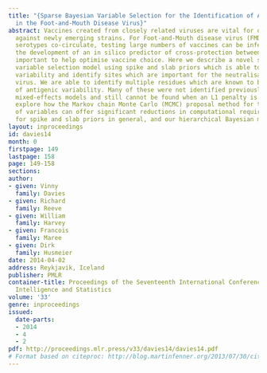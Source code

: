 ```yaml
---
title: "{Sparse Bayesian Variable Selection for the Identification of Antigenic Variability
  in the Foot-and-Mouth Disease Virus}"
abstract: Vaccines created from closely related viruses are vital for offering protection
  against newly emerging strains. For Foot-and-Mouth disease virus (FMDV), where multiple
  serotypes co-circulate, testing large numbers of vaccines can be infeasible. Therefore
  the development of an in silico predictor of cross-protection between strains is
  important to help optimise vaccine choice. Here we describe a novel sparse Bayesian
  variable selection model using spike and slab priors which is able to predict antigenic
  variability and identify sites which are important for the neutralisation of the
  virus. We are able to identify multiple residues which are known to be key indicators
  of antigenic variability. Many of these were not identified previously using Frequentist
  mixed-effects models and still cannot be found when an L1 penalty is used. We further
  explore how the Markov chain Monte Carlo (MCMC) proposal method for the inclusion
  of variables can offer significant reductions in computational requirements, both
  for spike and slab priors in general, and our hierarchical Bayesian model in particular.
layout: inproceedings
id: davies14
month: 0
firstpage: 149
lastpage: 158
page: 149-158
sections: 
author:
- given: Vinny
  family: Davies
- given: Richard
  family: Reeve
- given: William
  family: Harvey
- given: Francois
  family: Maree
- given: Dirk
  family: Husmeier
date: 2014-04-02
address: Reykjavik, Iceland
publisher: PMLR
container-title: Proceedings of the Seventeenth International Conference on Artificial
  Intelligence and Statistics
volume: '33'
genre: inproceedings
issued:
  date-parts:
  - 2014
  - 4
  - 2
pdf: http://proceedings.mlr.press/v33/davies14/davies14.pdf
# Format based on citeproc: http://blog.martinfenner.org/2013/07/30/citeproc-yaml-for-bibliographies/
---
```

